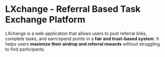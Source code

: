 # LXchange - Referral Based Task Exchange Platform  

LXchange is a web application that allows users to post referral links, complete tasks, and earn/spend points in a **fair and trust-based system**. It helps users **maximize their airdrop and referral rewards** without struggling to find participants.  
